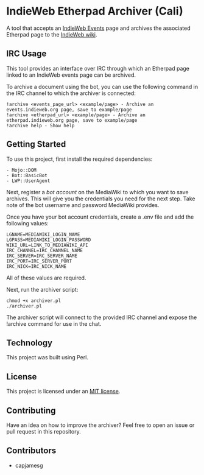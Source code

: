 # IndieWeb Etherpad Archiver (Cali)

A tool that accepts an [IndieWeb Events](https://events.indieweb.org) page and archives the associated Etherpad page to the [IndieWeb wiki](https://indieweb.org).

## IRC Usage

This tool provides an interface over IRC through which an Etherpad page linked to an IndieWeb events page can be archived.

To archive a document using the bot, you can use the following command in the IRC channel to which the archiver is connected:

```
!archive <events_page_url> <example/page> - Archive an events.indieweb.org page, save to example/page
!archive <etherpad_url> <example/page> - Archive an etherpad.indieweb.org page, save to example/page
!archive help - Show help
```

## Getting Started

To use this project, first install the required dependencies:

    - Mojo::DOM
    - Bot::BasicBot
    - LWP::UserAgent

Next, register a *bot account* on the MediaWiki to which you want to save archives. This will give you the credentials you need for the next step. Take note of the bot username and password MediaWiki provides.

Once you have your bot account credentials, create a .env file and add the following values:

    LGNAME=MEDIAWIKI_LOGIN_NAME
    LGPASS=MEDIAWIKI_LOGIN_PASSWORD
    WIKI_URL=LINK_TO_MEDIAWIKI_API
    IRC_CHANNEL=IRC_CHANNEL_NAME
    IRC_SERVER=IRC_SERVER_NAME
    IRC_PORT=IRC_SERVER_PORT
    IRC_NICK=IRC_NICK_NAME

All of these values are required.

Next, run the archiver script:

    chmod +x archiver.pl
    ./archiver.pl

The archiver script will connect to the provided IRC channel and expose the !archive command for use in the chat.

## Technology

This project was built using Perl.

## License

This project is licensed under an [MIT license](LICENSE).

## Contributing

Have an idea on how to improve the archiver? Feel free to open an issue or pull request in this repository.

## Contributors

- capjamesg